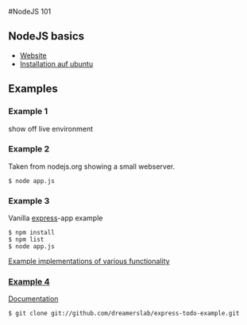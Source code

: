 #NodeJS 101

## NodeJS basics

* [Website](http://nodejs.org/)
* [Installation auf ubuntu](https://github.com/joyent/node/wiki/Installing-Node.js-via-package-manager#ubuntu)


## Examples

### Example 1

show off live environment

### Example 2

Taken from nodejs.org showing a small webserver.

    $ node app.js

### Example 3

Vanilla [express](https://github.com/visionmedia/express)-app example

    $ npm install
    $ npm list
    $ node app.js
    
[Example implementations of various functionality](https://github.com/visionmedia/express/tree/master/examples)
    
### [Example 4](https://github.com/dreamerslab/express-todo-example)

[Documentation](http://dreamerslab.com/blog/en/write-a-todo-list-with-express-and-mongodb/)

	$ git clone git://github.com/dreamerslab/express-todo-example.git